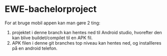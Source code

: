 # EWE-bachelorproject

For at bruge mobil appen kan man gøre 2 ting: 
1. projektet i denne branch kan hentes ned til Android studio, hvorefter den kan blive buildet/compilet til en APK fil.
2. APK filen i denne git branches top niveau kan hentes ned, og installleres på en android telefon.
